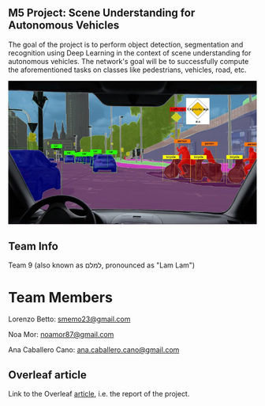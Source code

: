 ## M5 Project: Scene Understanding for Autonomous Vehicles
The goal of the project is to perform object detection, segmentation and recognition using Deep Learning in the context of scene understanding for autonomous vehicles. The network's goal will be to successfully compute the aforementioned tasks on classes like pedestrians, vehicles, road, etc.

<p align="center">
<img src="https://github.com/BourbonCreams/mcv-m5/blob/master/imgs/introduction.jpg" width="600"/>
</p>

## Team Info

Team 9 (also known as למלם, pronounced as "Lam Lam")

# Team Members

Lorenzo Betto: smemo23@gmail.com

Noa Mor: noamor87@gmail.com

Ana Caballero Cano: ana.caballero.cano@gmail.com

## Overleaf article
Link to the Overleaf [article](https://www.overleaf.com/13898040xvmgkgtptqnm#/53860354/), i.e. the report of the project.
